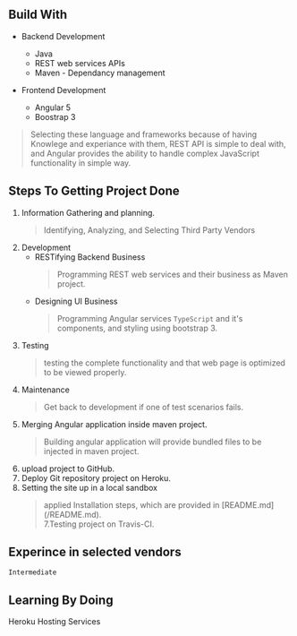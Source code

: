 ## Build With

- Backend Development
  - Java  
  - REST web services APIs
  - Maven - Dependancy management 
  
  
- Frontend Development 
  - Angular 5
  - Boostrap 3
  
> Selecting these language and frameworks because of having Knowlege and experiance with them, REST API is simple to deal with,
 and Angular provides the ability to handle complex JavaScript functionality in simple way.

  


## Steps To Getting Project Done
1. Information Gathering and planning.
   > Identifying, Analyzing, and Selecting Third Party Vendors
2. Development
   - RESTifying Backend Business
     > Programming REST web services and their business as Maven project.
   - Designing UI Business 
     > Programming  Angular services `TypeScript` and it's components, and styling using bootstrap 3.
3. Testing 
   >  testing the complete functionality and that web page is optimized to be viewed properly. 
4. Maintenance
   > Get back to development if one of test scenarios fails.
5. Merging Angular application inside maven project.
   > Building angular application will provide bundled files to be injected in maven project.
6. upload project to GitHub.
7. Deploy Git repository project on Heroku.
8. Setting the site up in a local sandbox
   > applied Installation steps, which are provided in [README.md] (/README.md).  
7.Testing project on Travis-CI.


## Experince in selected vendors

```Intermediate```

## Learning By Doing

Heroku Hosting Services 

